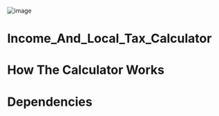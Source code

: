 ![image](https://user-images.githubusercontent.com/59189020/130250588-5822fd66-69de-4cea-bc11-2a2960623580.png)

# Income_And_Local_Tax_Calculator

# How The Calculator Works

# Dependencies
